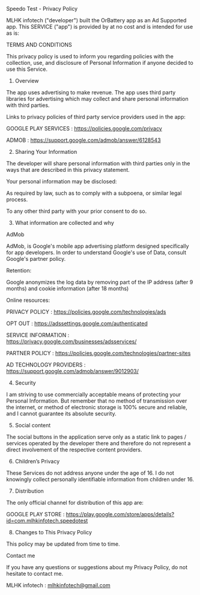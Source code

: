 Speedo Test - Privacy Policy

MLHK infotech ("developer") built the OrBattery app as an Ad Supported app. This SERVICE ("app") is provided by at no cost and is intended for use as is:

TERMS AND CONDITIONS

This privacy policy is used to inform you regarding policies with the collection, use, and disclosure of Personal Information if anyone decided to use this Service.

1. Overview

The app uses advertising to make revenue. The app uses third party libraries for advertising which may collect and share personal information with third parties.

Links to privacy policies of third party service providers used in the app:

GOOGLE PLAY SERVICES : https://policies.google.com/privacy

ADMOB : https://support.google.com/admob/answer/6128543

2. Sharing Your Information

The developer will share personal information with third parties only in the ways that are described in this privacy statement.

Your personal information may be disclosed:

As required by law, such as to comply with a subpoena, or similar legal process.

To any other third party with your prior consent to do so.

3. What information are collected and why

AdMob

AdMob, is Google's mobile app advertising platform designed specifically for app developers. In order to understand Google's use of Data, consult Google's partner policy.

Retention:

Google anonymizes the log data by removing part of the IP address (after 9 months) and cookie information (after 18 months)

Online resources:

PRIVACY POLICY : https://policies.google.com/technologies/ads

OPT OUT : https://adssettings.google.com/authenticated

SERVICE INFORMATION : https://privacy.google.com/businesses/adsservices/

PARTNER POLICY : https://policies.google.com/technologies/partner-sites

AD TECHNOLOGY PROVIDERS : https://support.google.com/admob/answer/9012903/

4. Security

I am striving to use commercially acceptable means of protecting your Personal Information. But remember that no method of transmission over the internet, or method of electronic storage is 100% secure and reliable, and I cannot guarantee its absolute security.

5. Social content

The social buttons in the application serve only as a static link to pages / services operated by the developer there and therefore do not represent a direct involvement of the respective content providers.

6. Children’s Privacy

These Services do not address anyone under the age of 16. I do not knowingly collect personally identifiable information from children under 16.

7. Distribution

The only official channel for distribution of this app are:

GOOGLE PLAY STORE : https://play.google.com/store/apps/details?id=com.mlhkinfotech.speedotest

8. Changes to This Privacy Policy

This policy may be updated from time to time.

Contact me

If you have any questions or suggestions about my Privacy Policy, do not hesitate to contact me.

MLHK infotech : mlhkinfotech@gmail.com
